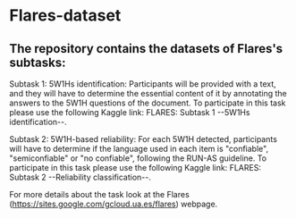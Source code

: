 # Flares-dataset
## The repository contains the datasets of Flares's subtasks:


Subtask 1: 5W1Hs identification: Participants will be provided with a text, and they will have to determine the essential content of it by annotating the answers to the 5W1H questions of the document. To participate in this task please use the following Kaggle link: FLARES: Subtask 1 --5W1Hs identification--.

Subtask 2: 5W1H-based reliability: For each 5W1H detected, participants will have to determine if the language used in each item is "confiable", "semiconfiable" or "no confiable", following the RUN-AS guideline. To participate in this task please use the following Kaggle link: FLARES: Subtask 2 --Reliability classification--.

For more details about the task look at the Flares (https://sites.google.com/gcloud.ua.es/flares) webpage.
